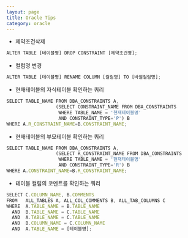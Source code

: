 ```yaml
---
layout: page
title: Oracle Tips
category: oracle
---
```


- 제약조건삭제
```javascript
ALTER TABLE [테이블명] DROP CONSTRAINT [제약조건명];
```


- 컬럼명 변경
```javascript
ALTER TABLE [테이블명] RENAME COLUMN [컬럼명] TO [바뀔컬럼명];
```

- 현재테이블의 자식테이블 확인하는 쿼리
```javascript
SELECT TABLE_NAME FROM DBA_CONSTRAINTS A,
                  (SELECT CONSTRAINT_NAME FROM DBA_CONSTRAINTS
                   WHERE TABLE_NAME = '현재테이블명'
                   AND CONSTRAINT_TYPE='P') B
WHERE A.R_CONSTRAINT_NAME=B.CONSTRAINT_NAME;
```

- 현재테이블의 부모테이블 확인하는 쿼리
```javascript
SELECT TABLE_NAME FROM DBA_CONSTRAINTS A,
                  (SELECT R_CONSTRAINT_NAME FROM DBA_CONSTRAINTS
                   WHERE TABLE_NAME = '현재테이블명'   
                   AND CONSTRAINT_TYPE='R') B
WHERE A.CONSTRAINT_NAME=B.R_CONSTRAINT_NAME;
```
- 테이블 컬럼의 코멘트를 확인하는 쿼리
```javascript
SELECT C.COLUMN_NAME, B.COMMENTS
FROM   ALL_TABLES A, ALL_COL_COMMENTS B, ALL_TAB_COLUMNS C
WHERE  A.TABLE_NAME = B.TABLE_NAME
  AND  B.TABLE_NAME = C.TABLE_NAME
  AND  A.TABLE_NAME = C.TABLE_NAME
  AND  B.COLUMN_NAME = C.COLUMN_NAME
  AND  A.TABLE_NAME = [테이블명];
```
